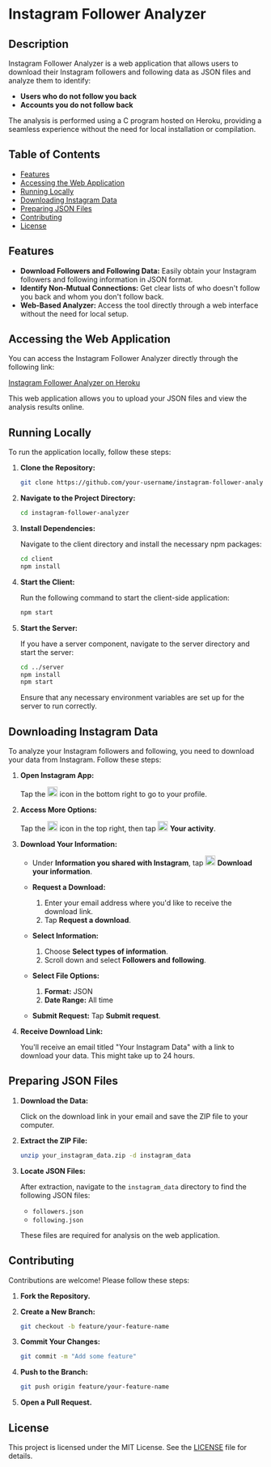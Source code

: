 # Instagram Follower Analyzer

## Description

Instagram Follower Analyzer is a web application that allows users to download their Instagram followers and following data as JSON files and analyze them to identify:

- **Users who do not follow you back**
- **Accounts you do not follow back**

The analysis is performed using a C program hosted on Heroku, providing a seamless experience without the need for local installation or compilation.

## Table of Contents

- [Features](#features)
- [Accessing the Web Application](#accessing-the-web-application)
- [Running Locally](#running-locally)
- [Downloading Instagram Data](#downloading-instagram-data)
- [Preparing JSON Files](#preparing-json-files)
- [Contributing](#contributing)
- [License](#license)

## Features

- **Download Followers and Following Data:** Easily obtain your Instagram followers and following information in JSON format.
- **Identify Non-Mutual Connections:** Get clear lists of who doesn't follow you back and whom you don't follow back.
- **Web-Based Analyzer:** Access the tool directly through a web interface without the need for local setup.

## Accessing the Web Application

You can access the Instagram Follower Analyzer directly through the following link:

[Instagram Follower Analyzer on Heroku](https://instagram-checker-b38e2b3eb69a.herokuapp.com/)

This web application allows you to upload your JSON files and view the analysis results online.

## Running Locally

To run the application locally, follow these steps:

1. **Clone the Repository:**

   ```bash
   git clone https://github.com/your-username/instagram-follower-analyzer.git
   ```

2. **Navigate to the Project Directory:**

   ```bash
   cd instagram-follower-analyzer
   ```

3. **Install Dependencies:**

   Navigate to the client directory and install the necessary npm packages:

   ```bash
   cd client
   npm install
   ```

4. **Start the Client:**

   Run the following command to start the client-side application:

   ```bash
   npm start
   ```

5. **Start the Server:**

   If you have a server component, navigate to the server directory and start the server:

   ```bash
   cd ../server
   npm install
   npm start
   ```

   Ensure that any necessary environment variables are set up for the server to run correctly.

## Downloading Instagram Data

To analyze your Instagram followers and following, you need to download your data from Instagram. Follow these steps:

1. **Open Instagram App:**

   Tap the <img alt="profile" src="https://static.xx.fbcdn.net/assets/?revision=1946921019013361&amp;name=instagram-user-profile&amp;density=1" width="20"/> icon in the bottom right to go to your profile.

2. **Access More Options:**

   Tap the <img alt="more options" src="https://static.xx.fbcdn.net/assets/?revision=1946921019013361&amp;name=instagram-hamburger-ios&amp;density=1" width="20"/> icon in the top right, then tap <img alt="activity controls" src="https://static.xx.fbcdn.net/assets/?revision=1946921019013361&amp;name=instagram-youractivity-shared&amp;density=1" width="20"/> **Your activity**.

3. **Download Your Information:**

   - Under **Information you shared with Instagram**, tap <img alt="download your information" src="https://static.xx.fbcdn.net/assets/?revision=1946921019013361&amp;name=instagram-downloadinformation-shared&amp;density=1" width="20"/> **Download your information**.
   
   - **Request a Download:**
     1. Enter your email address where you'd like to receive the download link.
     2. Tap **Request a download**.

   - **Select Information:**
     1. Choose **Select types of information**.
     2. Scroll down and select **Followers and following**.

   - **Select File Options:**
     1. **Format:** JSON
     2. **Date Range:** All time

   - **Submit Request:**
     Tap **Submit request**.

4. **Receive Download Link:**

   You'll receive an email titled "Your Instagram Data" with a link to download your data. This might take up to 24 hours.

## Preparing JSON Files

1. **Download the Data:**

   Click on the download link in your email and save the ZIP file to your computer.

2. **Extract the ZIP File:**

   ```bash
   unzip your_instagram_data.zip -d instagram_data
   ```

3. **Locate JSON Files:**

   After extraction, navigate to the `instagram_data` directory to find the following JSON files:

   - `followers.json`
   - `following.json`

   These files are required for analysis on the web application.

## Contributing

Contributions are welcome! Please follow these steps:

1. **Fork the Repository.**

2. **Create a New Branch:**

   ```bash
   git checkout -b feature/your-feature-name
   ```

3. **Commit Your Changes:**

   ```bash
   git commit -m "Add some feature"
   ```

4. **Push to the Branch:**

   ```bash
   git push origin feature/your-feature-name
   ```

5. **Open a Pull Request.**

## License

This project is licensed under the MIT License. See the [LICENSE](LICENSE) file for details.